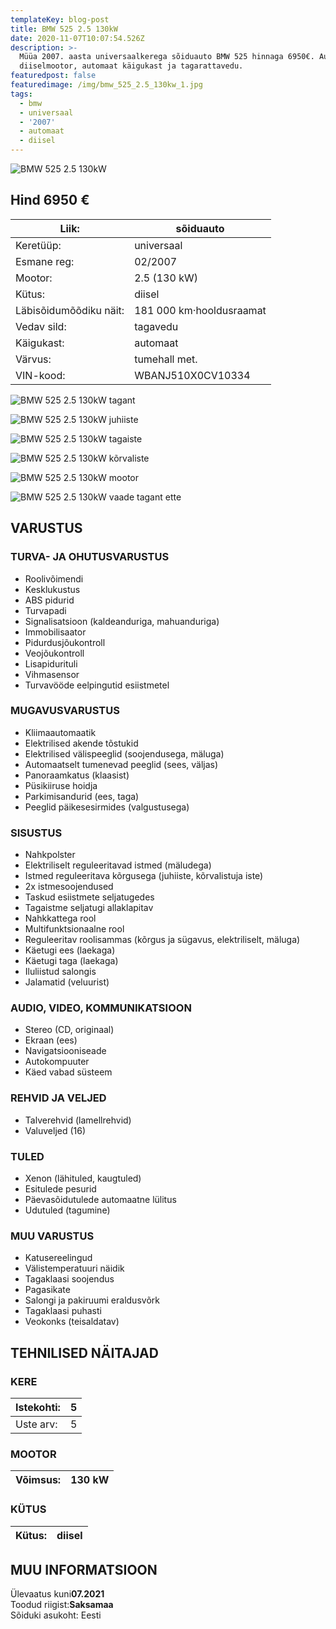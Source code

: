 ```yaml
---
templateKey: blog-post
title: BMW 525 2.5 130kW
date: 2020-11-07T10:07:54.526Z
description: >-
  Müüa 2007. aasta universaalkerega sõiduauto BMW 525 hinnaga 6950€. Autol on
  diiselmootor, automaat käigukast ja tagarattavedu. 
featuredpost: false
featuredimage: /img/bmw_525_2.5_130kw_1.jpg
tags:
  - bmw
  - universaal
  - '2007'
  - automaat
  - diisel
---
```

![BMW 525 2.5 130kW](/img/bmw_525_2.5_130kw_1.jpg "BMW 525 2.5 130kW")

## Hind 6950 €

<!--StartFragment-->

| Liik:                  | sõiduauto                |
| ---------------------- | ------------------------ |
| Keretüüp:              | universaal               |
| Esmane reg:            | 02/2007                  |
| Mootor:                | 2.5 (130 kW)             |
| Kütus:                 | diisel                   |
| Läbisõidumõõdiku näit: | 181 000 km·hooldusraamat |
| Vedav sild:            | tagavedu                 |
| Käigukast:             | automaat                 |
| Värvus:                | tumehall met.            |
| VIN-kood:              | WBANJ510X0CV10334        |

<!--EndFragment-->

![BMW 525 2.5 130kW tagant](/img/bmw_525_2.5_130kw_2.jpg "BMW 525 2.5 130kW tagant")



![BMW 525 2.5 130kW juhiiste](/img/bmw_525_2.5_130kw_3.jpg "BMW 525 2.5 130kW juhiiste")

![BMW 525 2.5 130kW tagaiste](/img/bmw_525_2.5_130kw_4.jpg "BMW 525 2.5 130kW tagaiste")

![BMW 525 2.5 130kW kõrvaliste](/img/bmw_525_2.5_130kw_6.jpg "BMW 525 2.5 130kW kõrvaliste")

![BMW 525 2.5 130kW mootor](/img/bmw_525_2.5_130kw_5.jpg "BMW 525 2.5 130kW mootor")

![BMW 525 2.5 130kW vaade tagant ette](/img/bmw_525_2.5_130kw_7.jpg "BMW 525 2.5 130kW vaade tagant ette")

<!--StartFragment-->

## VARUSTUS

### TURVA- JA OHUTUSVARUSTUS

* Roolivõimendi
* Kesklukustus
* ABS pidurid
* Turvapadi
* Signalisatsioon (kaldeanduriga, mahuanduriga)
* Immobilisaator
* Pidurdusjõukontroll
* Veojõukontroll
* Lisapidurituli
* Vihmasensor
* Turvavööde eelpingutid esiistmetel

### MUGAVUSVARUSTUS

* Kliimaautomaatik
* Elektrilised akende tõstukid
* Elektrilised välispeeglid (soojendusega, mäluga)
* Automaatselt tumenevad peeglid (sees, väljas)
* Panoraamkatus (klaasist)
* Püsikiiruse hoidja
* Parkimisandurid (ees, taga)
* Peeglid päikesesirmides (valgustusega)

### SISUSTUS

* Nahkpolster
* Elektriliselt reguleeritavad istmed (mäludega)
* Istmed reguleeritava kõrgusega (juhiiste, kõrvalistuja iste)
* 2x istmesoojendused
* Taskud esiistmete seljatugedes
* Tagaistme seljatugi allaklapitav
* Nahkkattega rool
* Multifunktsionaalne rool
* Reguleeritav roolisammas (kõrgus ja sügavus, elektriliselt, mäluga)
* Käetugi ees (laekaga)
* Käetugi taga (laekaga)
* Iluliistud salongis
* Jalamatid (veluurist)

### AUDIO, VIDEO, KOMMUNIKATSIOON

* Stereo (CD, originaal)
* Ekraan (ees)
* Navigatsiooniseade
* Autokompuuter
* Käed vabad süsteem

### REHVID JA VELJED

* Talverehvid (lamellrehvid)
* Valuveljed (16)

### TULED

* Xenon (lähituled, kaugtuled)
* Esitulede pesurid
* Päevasõidutulede automaatne lülitus
* Udutuled (tagumine)

### MUU VARUSTUS

* Katusereelingud
* Välistemperatuuri näidik
* Tagaklaasi soojendus
* Pagasikate
* Salongi ja pakiruumi eraldusvõrk
* Tagaklaasi puhasti
* Veokonks (teisaldatav)

## TEHNILISED NÄITAJAD

### KERE

| Istekohti: | 5   |
| ---------- | --- |
| Uste arv:  | 5   |

### MOOTOR

| Võimsus: | 130 kW |
| -------- | ------ |

### KÜTUS

| Kütus: | diisel |
| ------ | ------ |

## MUU INFORMATSIOON

Ülevaatus kuni**07.2021**\
Toodud riigist:**Saksamaa**\
Sõiduki asukoht: Eesti

<!--EndFragment-->
